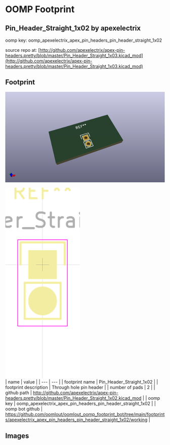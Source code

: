 # OOMP Footprint  
## Pin_Header_Straight_1x02  by apexelectrix  
  
oomp key: oomp_apexelectrix_apex_pin_headers_pin_header_straight_1x02  
  
source repo at: [http://github.com/apexelectrix/apex-pin-headers.pretty/blob/master/Pin_Header_Straight_1x03.kicad_mod](http://github.com/apexelectrix/apex-pin-headers.pretty/blob/master/Pin_Header_Straight_1x03.kicad_mod)  
## Footprint  
  
[![working_kicad_pcb_3d.png](working_kicad_pcb_3d_600.png)](working_kicad_pcb_3d.png)  
  
[![working.png](working_600.png)](working.png)  
| name | value | 
| --- | --- | 
| footprint name | Pin_Header_Straight_1x02 | 
| footprint description | Through hole pin header | 
| number of pads | 2 | 
| github path | http://github.com/apexelectrix/apex-pin-headers.pretty/blob/master/Pin_Header_Straight_1x02.kicad_mod | 
| oomp key | oomp_apexelectrix_apex_pin_headers_pin_header_straight_1x02 | 
| oomp bot github | https://github.com/oomlout/oomlout_oomp_footprint_bot/tree/main/footprints/apexelectrix_apex_pin_headers_pin_header_straight_1x02/working | 
## Images  
